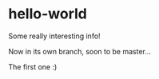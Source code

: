 hello-world
===========

Some really interesting info!

Now in its own branch, soon to be master...

The first one :)
